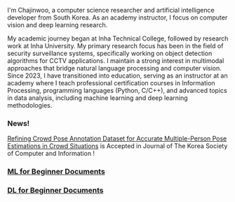 
I'm Chajinwoo, a computer science researcher and artificial intelligence developer from South Korea. As an academy instructor, I focus on computer vision and deep learning research.

My academic journey began at Inha Technical College, followed by research work at Inha University. My primary research focus has been in the field of security surveillance systems, specifically working on object detection algorithms for CCTV applications. I maintain a strong interest in multimodal approaches that bridge natural language processing and computer vision. Since 2023, I have transitioned into education, serving as an instructor at an academy where I teach professional certification courses in Information Processing, programming languages (Python, C/C++), and advanced topics in data analysis, including machine learning and deep learning methodologies.

### News!

[Refining Crowd Pose Annotation Dataset for Accurate Multiple-Person Pose Estimations in Crowd Situations](https://www.dbpia.co.kr/journal/articleDetail?nodeId=NODE12014926) is Accepted in Journal of The Korea Society of Computer and Information !

### [ML for Beginner Documents](https://startedourmission.github.io/HoML-Machine-Learning.html)

### [DL for Beginner Documents](https://startedourmission.github.io/HoML-deep-Learning.html)
